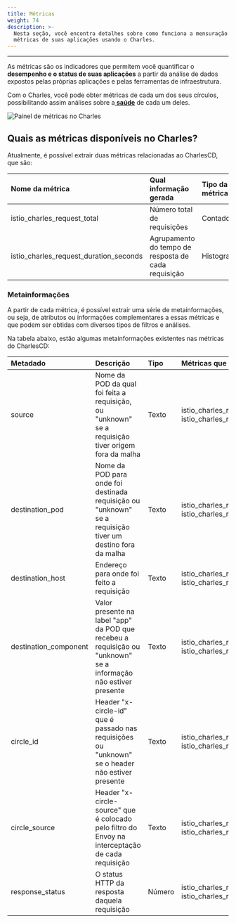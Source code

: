 ```yaml
---
title: Métricas
weight: 74
description: >-
  Nesta seção, você encontra detalhes sobre como funciona a mensuração de
  métricas de suas aplicações usando o Charles.
---
```


---

As métricas são os indicadores que permitem você quantificar o **desempenho e o status de suas aplicações** a partir da análise de dados expostos pelas próprias aplicações e pelas ferramentas de infraestrutura.

Com o Charles, você pode obter métricas de cada um dos seus círculos, possibilitando assim análises sobre a[ **saúde**](../../primeiros-passos/criando-seu-primeiro-modulo/#metricas-de-saude) de cada um deles.

![Painel de m&#xE9;tricas no Charles ](/docs-charles/metricas%20%281%29.png)

## Quais as métricas disponíveis no Charles?

Atualmente, é possível extrair duas métricas relacionadas ao CharlesCD, que são:

| Nome da métrica | Qual informação gerada | Tipo da métrica |
| :--- | :--- | :--- |
| istio\_charles\_request\_total | Número total de requisições | Contador |
| istio\_charles\_request\_duration\_seconds | Agrupamento do tempo de resposta de cada requisição | Histograma |

### Metainformações

A partir de cada métrica, é possível extrair uma série de metainformações, ou seja, de atributos ou informações complementares a essas métricas e que podem ser obtidas com diversos tipos de filtros e análises.

Na tabela abaixo, estão algumas metainformações existentes nas métricas do CharlesCD:

| Metadado | Descrição | Tipo | Métricas que estão presentes |
| :--- | :--- | :--- | :--- |
| source | Nome da POD da qual foi feita a requisição, ou "unknown" se a requisição tiver origem fora da malha | Texto | istio\_charles\_request\_total, istio\_charles\_request\_duration\_seconds |
| destination\_pod | Nome da POD para onde foi destinada requisição ou "unknown" se a requisição tiver um destino fora da malha | Texto | istio\_charles\_request\_total, istio\_charles\_request\_duration\_seconds |
| destination\_host | Endereço para onde foi feito a requisição | Texto | istio\_charles\_request\_total, istio\_charles\_request\_duration\_seconds |
| destination\_component | Valor presente na label "app" da POD que recebeu a requisição ou "unknown" se a informação não estiver presente | Texto | istio\_charles\_request\_total, istio\_charles\_request\_duration\_seconds |
| circle\_id | Header "x-circle-id" que é passado nas requisições ou "unknown" se o header não estiver presente | Texto | istio\_charles\_request\_total, istio\_charles\_request\_duration\_seconds |
| circle\_source | Header "x-circle-source" que é colocado pelo filtro do Envoy na interceptação de cada requisição | Texto | istio\_charles\_request\_total, istio\_charles\_request\_duration\_seconds |
| response\_status | O status HTTP da resposta daquela requisição | Número | istio\_charles\_request\_total, istio\_charles\_request\_duration\_seconds |
